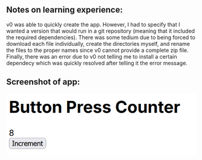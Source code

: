 ## Notes on learning experience:

v0 was able to quickly create the app. However, I had to specify that I wanted a version that would run in a git repository (meaning that it included the required dependencies). There was some tedium due to being forced to download each file individually, create the directories myself, and rename the files to the proper names since v0 cannot provide a complete zip file. Finally, there was an error due to v0 not telling me to install a certain dependecy which was quickly resolved after telling it the error message.

## Screenshot of app:

![screenshot](button_app.png "Button App")